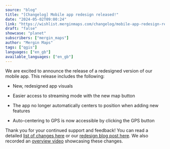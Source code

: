 ```yaml
---
source: "blog"
title: "[Changelog] Mobile app redesign released!"
date: "2024-05-02T09:00:24"
link: "https://wishlist.merginmaps.com/changelog/mobile-app-redesign-released?utm_source=qgis"
draft: "false"
showcase: "planet"
subscribers: ["mergin_maps"]
author: "Mergin Maps"
tags: ["qgis"]
languages: ["en_gb"]
available_languages: ["en_gb"]
---
```


<p>We are excited to announce the release of a redesigned version of our mobile app. This release includes the following:</p><ul>
<li><p>New, redesigned app visuals</p></li>
<li><p>Easier access to streaming mode with the new map button</p></li>
<li><p>The app no longer automatically centers to position when adding new features</p></li>
<li><p>Auto-centering to GPS is now accessible by clicking the GPS button</p></li>
</ul><p>Thank you for your continued support and feedback! You can read a detailed <a href="https://github.com/MerginMaps/mobile/releases/tag/2024.1.0" rel="noopener noreferrer nofollow" target="_blank">list of changes here</a> or our <a href="https://merginmaps.com/blog/mergin-maps-app-is-getting-a-fresh-new-look" rel="noopener noreferrer nofollow" target="_blank">redesign blog post here</a>. We also recorded an <a href="https://www.youtube.com/watch?v=ZLJFqohN1fo" rel="noopener noreferrer nofollow" target="_blank">overview video</a> showcasing these changes.</p><div class="aspect-video my-3"></div><p></p>
